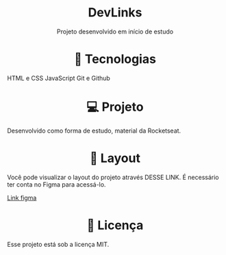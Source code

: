 <h1 align="center"> DevLinks </h1>

<p align="center"> Projeto desenvolvido em início de estudo</p>

<p>
<h1 align="center">🚀 Tecnologias</h1>

HTML e CSS
JavaScript
Git e Github

<h1 align="center"> 💻 Projeto</h1>
Desenvolvido como forma de estudo, material da Rocketseat.

<h1 align="center"> 🔖 Layout</h1>
Você pode visualizar o layout do projeto através DESSE LINK. É necessário ter conta no Figma para acessá-lo.

<a href="https://www.figma.com/file/vOLWVvkxtLq5SKt2VEY4RT/DevLinks-%E2%80%A2-Projeto-Discover-(Community)?type=design&node-id=10-620&mode=design&t=b5qnbNJPPONIYAA7-0">Link figma</a>

<h1 align="center"> 📝 Licença</h1>
Esse projeto está sob a licença MIT.

</p>
